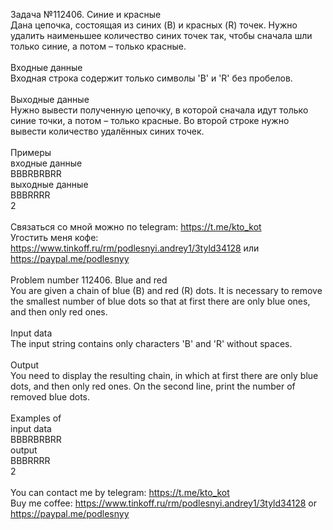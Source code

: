 Задача №112406. Синие и красные<br />Дана цепочка, состоящая из синих (B) и красных (R) точек. Нужно удалить наименьшее количество синих точек так, чтобы сначала шли только синие, а потом – только красные.<br /><br />Входные данные<br />Входная строка содержит только символы 'B' и 'R' без пробелов.<br /><br />Выходные данные<br />Нужно вывести полученную цепочку, в которой сначала идут только синие точки, а потом – только красные. Во второй строке нужно вывести количество удалённых синих точек.<br /><br />Примеры<br />входные данные<br />BBBRBRBRR<br />выходные данные<br />BBBRRRR<br />2<br /><br />Связаться со мной можно по telegram: https://t.me/kto_kot<br />Угостить меня кофе: https://www.tinkoff.ru/rm/podlesnyi.andrey1/3tyld34128 или https://paypal.me/podlesnyy<br /><br />Problem number 112406. Blue and red<br />You are given a chain of blue (B) and red (R) dots. It is necessary to remove the smallest number of blue dots so that at first there are only blue ones, and then only red ones.<br /><br />Input data<br />The input string contains only characters 'B' and 'R' without spaces.<br /><br />Output<br />You need to display the resulting chain, in which at first there are only blue dots, and then only red ones. On the second line, print the number of removed blue dots.<br /><br />Examples of<br />input data<br />BBBRBRBRR<br />output<br />BBBRRRR<br />2<br /><br /> You can contact me by telegram: https://t.me/kto_kot <br /> Buy me coffee: https://www.tinkoff.ru/rm/podlesnyi.andrey1/3tyld34128 or https://paypal.me/podlesnyy